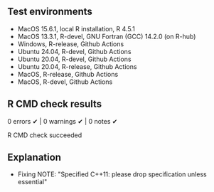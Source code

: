 ## Test environments
* MacOS 15.6.1, local R installation, R 4.5.1
* MacOS 13.3.1, R-devel, GNU Fortran (GCC) 14.2.0 (on R-hub)
* Windows, R-release, Github Actions
* Ubuntu 24.04, R-devel, Github Actions
* Ubuntu 20.04, R-devel, Github Actions
* Ubuntu 20.04, R-release, Github Actions
* MacOS, R-release, Github Actions
* MacOS, R-devel, Github Actions

## R CMD check results

0 errors ✔ | 0 warnings ✔ | 0 notes ✔

R CMD check succeeded
  
## Explanation

* Fixing NOTE: "Specified C++11: please drop specification unless essential"
